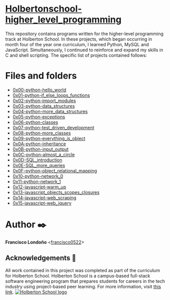 # [Holbertonschool-higher_level_programming](https://github.com/francisco0522/holbertonschool-higher_level_programming)

This repository contains programs written for the higher-level programming track at Holberton School. In these projects, which began occurring in month four of the year one curriculum, I learned Python, MySQL and JavaScript. Simultaneously, I continued to reinforce and expand my skills in C and shell scripting. The specific list of projects contained follows:

# Files and folders

* [0x00-python-hello_world](https://github.com/francisco0522/holbertonschool-higher_level_programming/tree/master/0x00-python-hello_world "0x00-python-hello_world")
* [0x01-python-if_else_loops_functions](https://github.com/francisco0522/holbertonschool-higher_level_programming/tree/master/0x01-python-if_else_loops_functions "0x01-python-if_else_loops_functions")
* [0x02-python-import_modules](https://github.com/francisco0522/holbertonschool-higher_level_programming/tree/master/0x02-python-import_modules "0x02-python-import_modules")
* [0x03-python-data_structures](https://github.com/francisco0522/holbertonschool-higher_level_programming/tree/master/0x03-python-data_structures "0x03-python-data_structures")
* [0x04-python-more_data_structures](https://github.com/francisco0522/holbertonschool-higher_level_programming/tree/master/0x04-python-more_data_structures "0x04-python-more_data_structures")
* [0x05-python-exceptions](https://github.com/francisco0522/holbertonschool-higher_level_programming/tree/master/0x05-python-exceptions "0x05-python-exceptions")
* [0x06-python-classes](https://github.com/francisco0522/holbertonschool-higher_level_programming/tree/master/0x06-python-classes "0x06-python-classes")
* [0x07-python-test_driven_development](https://github.com/francisco0522/holbertonschool-higher_level_programming/tree/master/0x07-python-test_driven_development "0x07-python-test_driven_development")
* [0x08-python-more_classes](https://github.com/francisco0522/holbertonschool-higher_level_programming/tree/master/0x08-python-more_classes "0x08-python-more_classes")
* [0x09-python-everything_is_object](https://github.com/francisco0522/holbertonschool-higher_level_programming/tree/master/0x09-python-everything_is_object "0x09-python-everything_is_object")
* [0x0A-python-inheritance](https://github.com/francisco0522/holbertonschool-higher_level_programming/tree/master/0x0A-python-inheritance "0x0A-python-inheritance")
* [0x0B-python-input_output](https://github.com/francisco0522/holbertonschool-higher_level_programming/tree/master/0x0B-python-input_output "0x0B-python-input_output")
* [0x0C-python-almost_a_circle](https://github.com/francisco0522/holbertonschool-higher_level_programming/tree/master/0x0C-python-almost_a_circle "0x0C-python-almost_a_circle")
* [0x0D-SQL_introduction](https://github.com/francisco0522/holbertonschool-higher_level_programming/tree/master/0x0D-SQL_introduction "0x0D-SQL_introduction")
* [0x0E-SQL_more_queries](https://github.com/francisco0522/holbertonschool-higher_level_programming/tree/master/0x0E-SQL_more_queries "0x0E-SQL_more_queries")
* [0x0F-python-object_relational_mapping](https://github.com/francisco0522/holbertonschool-higher_level_programming/tree/master/0x0F-python-object_relational_mapping "0x0F-python-object_relational_mapping")
* [0x10-python-network_0](https://github.com/francisco0522/holbertonschool-higher_level_programming/tree/master/0x10-python-network_0 "0x10-python-network_0")
* [0x11-python-network_1](https://github.com/francisco0522/holbertonschool-higher_level_programming/tree/master/0x11-python-network_1 "0x11-python-network_1")
* [0x12-javascript-warm_up](https://github.com/francisco0522/holbertonschool-higher_level_programming/tree/master/0x12-javascript-warm_up "0x12-javascript-warm_up")
* [0x13-javascript_objects_scopes_closures](https://github.com/francisco0522/holbertonschool-higher_level_programming/tree/master/0x13-javascript_objects_scopes_closures "0x13-javascript_objects_scopes_closures")
* [0x14-javascript-web_scraping](https://github.com/francisco0522/holbertonschool-higher_level_programming/tree/master/0x14-javascript-web_scraping "0x14-javascript-web_scraping")
* [0x15-javascript-web_jquery](https://github.com/francisco0522/holbertonschool-higher_level_programming/tree/master/0x15-javascript-web_jquery "0x15-javascript-web_jquery")

# Author  ✒️

**Francisco Londoño** <[francisco0522](https://github.com/francisco0522)>
## Acknowledgements  🙏

All work contained in this project was completed as part of the curriculum for Holberton School. Holberton School is a campus-based full-stack software engineering program that prepares students for careers in the tech industry using project-based peer learning. For more information, visit  [this link](https://www.holbertonschool.com/).
[![Holberton School logo](https://camo.githubusercontent.com/04a8a9a456b8ecafad2eb4f2cff6803cd0194496/687474703a2f2f7777772e686f6c626572746f6e7363686f6f6c2e636f6d2f686f6c626572746f6e2d6c6f676f2e706e67)](https://camo.githubusercontent.com/04a8a9a456b8ecafad2eb4f2cff6803cd0194496/687474703a2f2f7777772e686f6c626572746f6e7363686f6f6c2e636f6d2f686f6c626572746f6e2d6c6f676f2e706e67)
